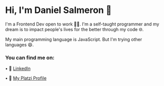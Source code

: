 # Hi, I'm Daniel Salmeron 👋

I'm a Frontend Dev open to work 👨‍💻. 
I'm a self-taught programmer and my dream is to impact people's lives for the better through my code 🌐.

My main programming language is JavaScript. But I'm trying other languages 😄.

### You can find me on:

• 👔 [LinkedIn](https://www.linkedin.com/in/daniel-salmerón-alvarado-780508216/)

• 💚 [My Platzi Profile](https://platzi.com/p/danielsa2818/)
